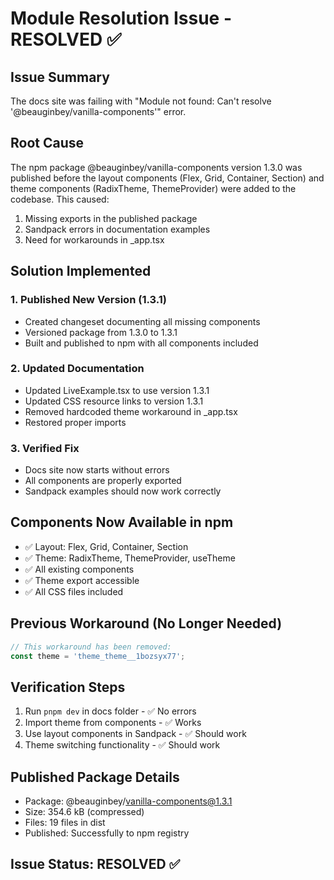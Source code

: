 # Module Resolution Issue - RESOLVED ✅

## Issue Summary
The docs site was failing with "Module not found: Can't resolve '@beauginbey/vanilla-components'" error.

## Root Cause
The npm package @beauginbey/vanilla-components version 1.3.0 was published before the layout components (Flex, Grid, Container, Section) and theme components (RadixTheme, ThemeProvider) were added to the codebase. This caused:
1. Missing exports in the published package
2. Sandpack errors in documentation examples
3. Need for workarounds in _app.tsx

## Solution Implemented

### 1. Published New Version (1.3.1)
- Created changeset documenting all missing components
- Versioned package from 1.3.0 to 1.3.1
- Built and published to npm with all components included

### 2. Updated Documentation
- Updated LiveExample.tsx to use version 1.3.1
- Updated CSS resource links to version 1.3.1
- Removed hardcoded theme workaround in _app.tsx
- Restored proper imports

### 3. Verified Fix
- Docs site now starts without errors
- All components are properly exported
- Sandpack examples should now work correctly

## Components Now Available in npm
- ✅ Layout: Flex, Grid, Container, Section
- ✅ Theme: RadixTheme, ThemeProvider, useTheme
- ✅ All existing components
- ✅ Theme export accessible
- ✅ All CSS files included

## Previous Workaround (No Longer Needed)
```typescript
// This workaround has been removed:
const theme = 'theme_theme__1bozsyx77';
```

## Verification Steps
1. Run `pnpm dev` in docs folder - ✅ No errors
2. Import theme from components - ✅ Works
3. Use layout components in Sandpack - ✅ Should work
4. Theme switching functionality - ✅ Should work

## Published Package Details
- Package: @beauginbey/vanilla-components@1.3.1
- Size: 354.6 kB (compressed)
- Files: 19 files in dist
- Published: Successfully to npm registry

## Issue Status: RESOLVED ✅
